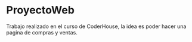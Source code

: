 # ProyectoWeb
Trabajo realizado en el curso de CoderHouse, la idea es poder hacer una pagina de compras y ventas.

